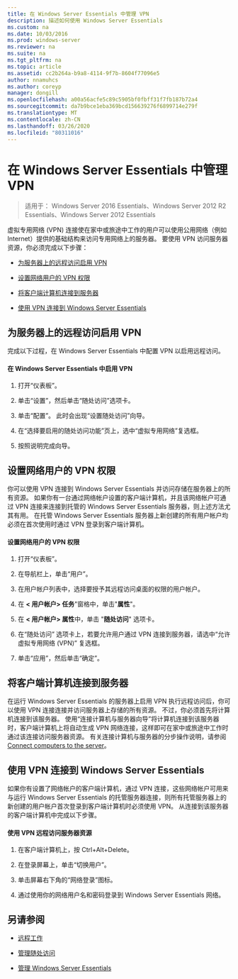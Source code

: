 ```yaml
---
title: 在 Windows Server Essentials 中管理 VPN
description: 描述如何使用 Windows Server Essentials
ms.custom: na
ms.date: 10/03/2016
ms.prod: windows-server
ms.reviewer: na
ms.suite: na
ms.tgt_pltfrm: na
ms.topic: article
ms.assetid: cc2b264a-b9a8-4114-9f7b-8604f77096e5
author: nnamuhcs
ms.author: coreyp
manager: dongill
ms.openlocfilehash: a00a56acfe5c89c5905bf0fbff31f7fb187b72a4
ms.sourcegitcommit: da7b9bce1eba369bcd156639276f6899714e279f
ms.translationtype: MT
ms.contentlocale: zh-CN
ms.lasthandoff: 03/26/2020
ms.locfileid: "80311016"
---
```

# <a name="manage-vpn-in-windows-server-essentials"></a>在 Windows Server Essentials 中管理 VPN

>适用于： Windows Server 2016 Essentials、Windows Server 2012 R2 Essentials、Windows Server 2012 Essentials 
  
 虚拟专用网络 (VPN) 连接使在家中或旅途中工作的用户可以使用公用网络（例如 Internet）提供的基础结构来访问专用网络上的服务器。 要使用 VPN 访问服务器资源，你必须完成以下步骤：  
  
-   [为服务器上的远程访问启用 VPN](Manage-VPN-in-Windows-Server-Essentials.md#BKMK_1)  
  
-   [设置网络用户的 VPN 权限](Manage-VPN-in-Windows-Server-Essentials.md#BKMK_2)  
  
-   [将客户端计算机连接到服务器](Manage-VPN-in-Windows-Server-Essentials.md#BKMK_Connect)  
  
-   [使用 VPN 连接到 Windows Server Essentials](Manage-VPN-in-Windows-Server-Essentials.md#BKMK_3)  
  
##  <a name="enable-vpn-for-remote-access-on-the-server"></a><a name="BKMK_1"></a>为服务器上的远程访问启用 VPN  
 完成以下过程，在 Windows Server Essentials 中配置 VPN 以启用远程访问。  
  
#### <a name="to-enable-vpn-in-windows-server-essentials"></a>在 Windows Server Essentials 中启用 VPN  
  
1.  打开“仪表板”。  
  
2.  单击“设置”，然后单击“随处访问”选项卡。  
  
3.  单击“配置”。 此时会出现“设置随处访问”向导。  
  
4.  在“选择要启用的随处访问功能”页上，选中“虚拟专用网络”复选框。  
  
5.  按照说明完成向导。  
  
##  <a name="set-vpn-permissions-for-network-users"></a><a name="BKMK_2"></a>设置网络用户的 VPN 权限  
 你可以使用 VPN 连接到 Windows Server Essentials 并访问存储在服务器上的所有资源。 如果你有一台通过网络帐户设置的客户端计算机，并且该网络帐户可通过 VPN 连接来连接到托管的 Windows Server Essentials 服务器，则上述方法尤其有用。 在托管 Windows Server Essentials 服务器上新创建的所有用户帐户均必须在首次使用时通过 VPN 登录到客户端计算机。  
  
#### <a name="to-set-vpn-permissions-for-network-users"></a>设置网络用户的 VPN 权限  
  
1.  打开“仪表板”。  
  
2.  在导航栏上，单击“用户”。  
  
3.  在用户帐户列表中，选择要授予其远程访问桌面的权限的用户帐户。  
  
4.  在 **< 用户帐户\> 任务**"窗格中，单击"**属性**"。  
  
5.  在 **< 用户帐户\> 属性**中，单击 "**随处访问**" 选项卡。  
  
6.  在“随处访问” 选项卡上，若要允许用户通过 VPN 连接到服务器，请选中“允许虚拟专用网络 (VPN)”  复选框。  
  
7.  单击“应用”，然后单击“确定”。  
  
##  <a name="connect-client-computers-to-the-server"></a><a name="BKMK_Connect"></a>将客户端计算机连接到服务器  
 在运行 Windows Server Essentials 的服务器上启用 VPN 执行远程访问后，你可以使用 VPN 连接连接并访问服务器上存储的所有资源。 不过，你必须首先将计算机连接到该服务器。 使用“连接计算机与服务器向导”将计算机连接到该服务器时，客户端计算机上将自动生成 VPN 网络连接，这样即可在家中或旅途中工作时通过该连接访问服务器资源。 有关连接计算机与服务器的分步操作说明，请参阅 [Connect computers to the server](../use/Get-Connected-in-Windows-Server-Essentials.md#BKMK_9)。  
  
##  <a name="use-vpn-to-connect-to-windows-server-essentials"></a><a name="BKMK_3"></a>使用 VPN 连接到 Windows Server Essentials  
 如果你有设置了网络帐户的客户端计算机，通过 VPN 连接，这些网络帐户可用来与运行 Windows Server Essentials 的托管服务器连接，则所有托管服务器上的新创建的用户帐户首次登录到客户端计算机时必须使用 VPN。 从连接到该服务器的客户端计算机中完成以下步骤。  
  
#### <a name="to-use-vpn-to-remotely-access-server-resources"></a>使用 VPN 远程访问服务器资源  
  
1.  在客户端计算机上，按 Ctrl+Alt+Delete。  
  
2.  在登录屏幕上，单击“切换用户”。  
  
3.  单击屏幕右下角的“网络登录”图标。  
  
4.  通过使用你的网络用户名和密码登录到 Windows Server Essentials 网络。  
  
## <a name="see-also"></a>另请参阅  
  
-   [远程工作](../use/Work-Remotely-in-Windows-Server-Essentials.md)  
  
-   [管理随处访问](Manage-Anywhere-Access-in-Windows-Server-Essentials.md)  
  
-   [管理 Windows Server Essentials](Manage-Windows-Server-Essentials.md)
